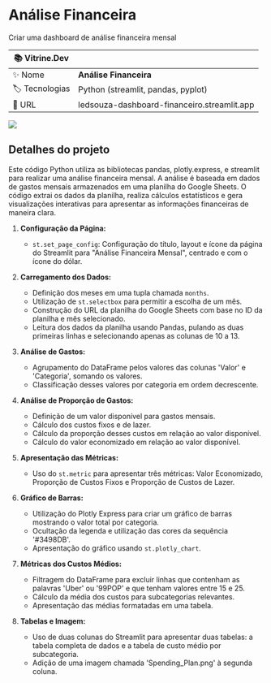 # Análise Financeira

Criar uma dashboard de análise financeira mensal

| :books: Vitrine.Dev |     |
| -------------  | --- |
| :sparkles: Nome        | **Análise Financeira**
| :label: Tecnologias | Python (streamlit, pandas, pyplot)
| :rocket: URL         | ledsouza-dashboard-financeiro.streamlit.app

<!-- Inserir imagem com a #vitrinedev ao final do link -->
![](https://vitrinedev.s3.amazonaws.com/Analise_Financeira.png#vitrinedev)

## Detalhes do projeto

Este código Python utiliza as bibliotecas pandas, plotly.express, e streamlit para realizar uma análise financeira mensal. A análise é baseada em dados de gastos mensais armazenados em uma planilha do Google Sheets. O código extrai os dados da planilha, realiza cálculos estatísticos e gera visualizações interativas para apresentar as informações financeiras de maneira clara.

1. **Configuração da Página:**
   - `st.set_page_config`: Configuração do título, layout e ícone da página do Streamlit para "Análise Financeira Mensal", centrado e com o ícone do dólar.

2. **Carregamento dos Dados:**
   - Definição dos meses em uma tupla chamada `months`.
   - Utilização de `st.selectbox` para permitir a escolha de um mês.
   - Construção do URL da planilha do Google Sheets com base no ID da planilha e mês selecionado.
   - Leitura dos dados da planilha usando Pandas, pulando as duas primeiras linhas e selecionando apenas as colunas de 10 a 13.

3. **Análise de Gastos:**
   - Agrupamento do DataFrame pelos valores das colunas 'Valor' e 'Categoria', somando os valores.
   - Classificação desses valores por categoria em ordem decrescente.

4. **Análise de Proporção de Gastos:**
   - Definição de um valor disponível para gastos mensais.
   - Cálculo dos custos fixos e de lazer.
   - Cálculo da proporção desses custos em relação ao valor disponível.
   - Cálculo do valor economizado em relação ao valor disponível.

5. **Apresentação das Métricas:**
   - Uso do `st.metric` para apresentar três métricas: Valor Economizado, Proporção de Custos Fixos e Proporção de Custos de Lazer.

6. **Gráfico de Barras:**
   - Utilização do Plotly Express para criar um gráfico de barras mostrando o valor total por categoria.
   - Ocultação da legenda e utilização das cores da sequência '#3498DB'.
   - Apresentação do gráfico usando `st.plotly_chart`.

7. **Métricas dos Custos Médios:**
   - Filtragem do DataFrame para excluir linhas que contenham as palavras 'Uber' ou '99POP' e que tenham valores entre 15 e 25.
   - Cálculo da média dos custos para subcategorias relevantes.
   - Apresentação das médias formatadas em uma tabela.

8. **Tabelas e Imagem:**
   - Uso de duas colunas do Streamlit para apresentar duas tabelas: a tabela completa de dados e a tabela de custo médio por subcategoria.
   - Adição de uma imagem chamada 'Spending_Plan.png' à segunda coluna.
